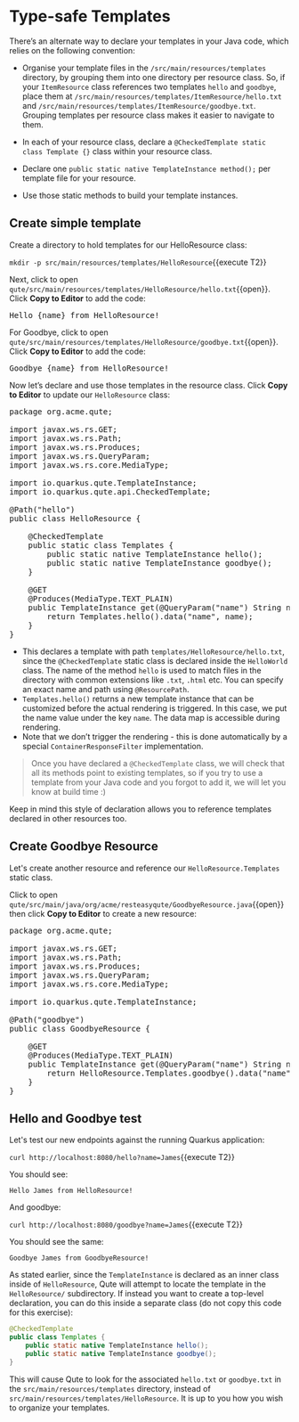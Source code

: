 # Type-safe Templates

There’s an alternate way to declare your templates in your Java code, which relies on the following convention:

* Organise your template files in the `/src/main/resources/templates` directory, by grouping them into one directory per resource class. So, if your `ItemResource` class references two templates `hello` and `goodbye`, place them at `/src/main/resources/templates/ItemResource/hello.txt` and `/src/main/resources/templates/ItemResource/goodbye.txt`. Grouping templates per resource class makes it easier to navigate to them.

* In each of your resource class, declare a `@CheckedTemplate static class Template {}` class within your resource class.

* Declare one `public static native TemplateInstance method();` per template file for your resource.

* Use those static methods to build your template instances.

## Create simple template

Create a directory to hold templates for our HelloResource class:

`mkdir -p src/main/resources/templates/HelloResource`{{execute T2}}

Next, click to open `qute/src/main/resources/templates/HelloResource/hello.txt`{{open}}. Click **Copy to Editor** to add the code:

<pre class="file" data-filename="./qute/src/main/resources/templates/HelloResource/hello.txt" data-target="replace">
Hello {name} from HelloResource!
</pre>

For Goodbye, click to open `qute/src/main/resources/templates/HelloResource/goodbye.txt`{{open}}. Click **Copy to Editor** to add the code:

<pre class="file" data-filename="./qute/src/main/resources/templates/HelloResource/goodbye.txt" data-target="replace">
Goodbye {name} from HelloResource!
</pre>

Now let’s declare and use those templates in the resource class. Click **Copy to Editor** to update our `HelloResource` class:

<pre class="file" data-filename="./qute/src/main/java/org/acme/resteasyqute/HelloResource.java" data-target="replace">
package org.acme.qute;

import javax.ws.rs.GET;
import javax.ws.rs.Path;
import javax.ws.rs.Produces;
import javax.ws.rs.QueryParam;
import javax.ws.rs.core.MediaType;

import io.quarkus.qute.TemplateInstance;
import io.quarkus.qute.api.CheckedTemplate;

@Path("hello")
public class HelloResource {

    @CheckedTemplate
    public static class Templates {
        public static native TemplateInstance hello();
        public static native TemplateInstance goodbye();
    }

    @GET
    @Produces(MediaType.TEXT_PLAIN)
    public TemplateInstance get(@QueryParam("name") String name) {
        return Templates.hello().data("name", name);
    }
}
</pre>

* This declares a template with path `templates/HelloResource/hello.txt`, since the `@CheckedTemplate` static class is declared inside the `HelloWorld` class. The name of the method `hello` is used to match files in the directory with common extensions like `.txt`, `.html` etc. You can specify an exact name and path using `@ResourcePath`.
* `Templates.hello()` returns a new template instance that can be customized before the actual rendering is triggered. In this case, we put the name value under the key `name`. The data map is accessible during rendering.
* Note that we don’t trigger the rendering - this is done automatically by a special `ContainerResponseFilter` implementation.

> Once you have declared a `@CheckedTemplate` class, we will check that all its methods point to existing templates, so if you try to use a template from your Java code and you forgot to add it, we will let you know at build time :)

Keep in mind this style of declaration allows you to reference templates declared in other resources too.

## Create Goodbye Resource

Let's create another resource and reference our `HelloResource.Templates` static class.

Click to open `qute/src/main/java/org/acme/resteasyqute/GoodbyeResource.java`{{open}} then click **Copy to Editor** to create a new resource:

<pre class="file" data-filename="./qute/src/main/java/org/acme/resteasyqute/GoodbyeResource.java" data-target="replace">
package org.acme.qute;

import javax.ws.rs.GET;
import javax.ws.rs.Path;
import javax.ws.rs.Produces;
import javax.ws.rs.QueryParam;
import javax.ws.rs.core.MediaType;

import io.quarkus.qute.TemplateInstance;

@Path("goodbye")
public class GoodbyeResource {

    @GET
    @Produces(MediaType.TEXT_PLAIN)
    public TemplateInstance get(@QueryParam("name") String name) {
        return HelloResource.Templates.goodbye().data("name", name);
    }
}
</pre>

## Hello and Goodbye test

Let's test our new endpoints against the running Quarkus application:

`curl http://localhost:8080/hello?name=James`{{execute T2}}

You should see:

```
Hello James from HelloResource!
```

And goodbye:

`curl http://localhost:8080/goodbye?name=James`{{execute T2}}

You should see the same:

```
Goodbye James from GoodbyeResource!
```

As stated earlier, since the `TemplateInstance` is declared as an inner class inside of `HelloResource`, Qute will attempt to locate the template in the `HelloResource/` subdirectory. If instead you want to create a top-level declaration, you can do this inside a separate class (do not copy this code for this exercise):

```java
@CheckedTemplate
public class Templates {
    public static native TemplateInstance hello();
    public static native TemplateInstance goodbye();
}
```
This will cause Qute to look for the associated `hello.txt` or `goodbye.txt` in the `src/main/resources/templates` directory, instead of `src/main/resources/templates/HelloResource`. It is up to you how you wish to organize your templates.

